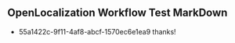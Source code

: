 ## OpenLocalization Workflow Test MarkDown
* 55a1422c-9f11-4af8-abcf-1570ec6e1ea9 thanks!

<!--HONumber=Jul16_HO4-->


